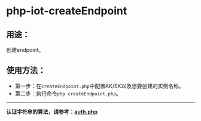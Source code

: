 # php-iot-createEndpoint

## 用途：

创建endpoint。

## 使用方法：

* 第一步：在`createEndpoint.php`中配置AK/SK以及想要创建的实例名称。
* 第二步：执行命令`php createEndpoint.php`。

---

**认证字符串的算法，请参考：[auth.php](../../authorization/auth.php)**